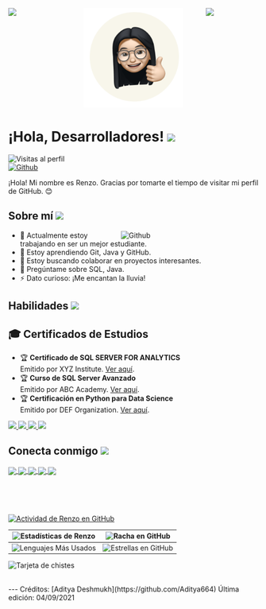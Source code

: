 
<img align="left" src="https://user-images.githubusercontent.com/65187002/144930161-2f783401-8d27-4fdf-a2f7-cc0ba32f1f1f.gif" width="21%" style="display:inline;"><img align="right" src="https://user-images.githubusercontent.com/65187002/144930161-2f783401-8d27-4fdf-a2f7-cc0ba32f1f1f.gif" width="21%" style="display:inline;">
<p align="center">
    <img width="200" src="https://github.com/Kathryn-Jie/Kathryn-Jie/blob/main/kathryn.png">
</p>

<h1> ¡Hola, Desarrolladores! <img src="https://raw.githubusercontent.com/MartinHeinz/MartinHeinz/master/wave.gif" width="30px"> </h1>
<p align='center'>
</p>

![Visitas al perfil](https://visitor-badge.glitch.me/badge?page_id=Aditya664.Aditya664)  
[![Github](https://img.shields.io/github/followers/Aditya664?label=Seguir&style=social)](https://github.com/Aditya664)

<div size='20px'> ¡Hola! Mi nombre es Renzo. Gracias por tomarte el tiempo de visitar mi perfil de GitHub. 😊  
</div>

<h2> Sobre mí <img src="https://media0.giphy.com/media/KDDpcKigbfFpnejZs6/giphy.gif?cid=ecf05e47oy6f4zjs8g1qoiystc56cu7r9tb8a1fe76e05oty&rid=giphy.gif" width="100px"></h2>

<img width="55%" align="right" alt="Github" src="https://raw.githubusercontent.com/onimur/.github/master/.resources/git-header.svg" />

- 🔭 Actualmente estoy trabajando en ser un mejor estudiante.  
- 🌱 Estoy aprendiendo Git, Java y GitHub.  
- 👯 Estoy buscando colaborar en proyectos interesantes.  
- 💬 Pregúntame sobre SQL, Java.  
- ⚡ Dato curioso: ¡Me encantan la lluvia!  

<h2> Habilidades <img src="https://media2.giphy.com/media/QssGEmpkyEOhBCb7e1/giphy.gif?cid=ecf05e47a0n3gi1bfqntqmob8g9aid1oyj2wr3ds3mg700bl&rid=giphy.gif" width="32px"> </h2>

<h2> 🎓 Certificados de Estudios </h2>

- 🏆 **Certificado de SQL SERVER FOR ANALYTICS**  
  Emitido por XYZ Institute. [Ver aquí](https://drive.google.com/file/d/1PGwUXEj1doQv3Mmy3H2mq_lEnqV5OByx/view?usp=sharing).  
- 🏆 **Curso de SQL Server Avanzado**  
  Emitido por ABC Academy. [Ver aquí](https://drive.google.com/file/d/1PFK4mOPVVoz5dAjExJRlqXksn3KwN53S/view?usp=sharing).  
- 🏆 **Certificación en Python para Data Science**  
  Emitido por DEF Organization. [Ver aquí](URL_CERTIFICADO_3).  


<a href="https://github.com/Aditya664?tab=repositories&q=&type=&language=python&sort="> <img width="32px" src="https://raw.githubusercontent.com/rahulbanerjee26/githubAboutMeGenerator/main/icons/python.svg"> </a>
<a href="https://github.com/Aditya664?tab=repositories&q=&type=&language=java&sort="> <img width="32px" src="https://raw.githubusercontent.com/rahulbanerjee26/githubAboutMeGenerator/main/icons/java.svg"> </a>
<a href="https://github.com/Aditya664?tab=repositories&q=&type=&language=sql&sort="> <img width="32px" src="https://raw.githubusercontent.com/rahulbanerjee26/githubAboutMeGenerator/main/icons/sqlite.svg"> </a>
<a href="https://github.com/Aditya664?tab=repositories&q=&type=&language=mysql&sort="> <img width="32px" src="https://raw.githubusercontent.com/rahulbanerjee26/githubAboutMeGenerator/main/icons/mysql.svg"> </a>

<h2> Conecta conmigo <img src="https://raw.githubusercontent.com/ShahriarShafin/ShahriarShafin/main/Assets/handshake.gif" width="100px"> </h2>

<a href="https://www.linkedin.com/in/aditya-deshmukh-561a371a8"> <img width="32px" align="center" src="https://raw.githubusercontent.com/rahulbanerjee26/githubAboutMeGenerator/main/icons/linked-in-alt.svg"> </a> 
<a href="https://www.twitter.com/NoobCoder07"> <img width="32px" align="center" src="https://raw.githubusercontent.com/rahulbanerjee26/githubAboutMeGenerator/main/icons/twitter.svg"> </a> 
<a href="https://medium.com/@adityadeshmukh7350"> <img width="32px" align="center" src="https://raw.githubusercontent.com/rahulbanerjee26/githubAboutMeGenerator/main/icons/medium.svg"> </a> 
<a href="http://aditya664.me/"> <img width="32px" align="center" src="https://raw.githubusercontent.com/rahulbanerjee26/githubAboutMeGenerator/main/icons/portfolio.png"> </a> 
<a href="https://www.github.com/Aditya664"> <img width="32px" align="center" src="https://raw.githubusercontent.com/rahulbanerjee26/githubAboutMeGenerator/main/icons/github.svg"> </a>

<br><br><br>

[![Actividad de Renzo en GitHub](https://activity-graph.herokuapp.com/graph?username=Aditya664&theme=tokyonight)](https://git.io/praveenscience)

| ![Estadísticas de Renzo](https://github-readme-stats.vercel.app/api?username=Aditya664&show_icons=true&theme=tokyonight) | ![Racha en GitHub](https://github-readme-streak-stats.herokuapp.com/?user=Aditya664&theme=tokyonight) |
| --- | --- |
| ![Lenguajes Más Usados](https://github-readme-stats.vercel.app/api/top-langs/?username=Aditya664&theme=tokyonight) | ![Estrellas en GitHub](https://github-readme-stats.vercel.app/api?username=Aditya664&show_icons=true&locale=en&count_private=true&hide_rank=true&custom_title=Mis%20Estad%C3%ADsticas%20de%20GitHub&disable_animations=true&theme=tokyonight) |

![Tarjeta de chistes](https://readme-jokes.vercel.app/api?theme=tokyonight)

<br>
---
Créditos: [Aditya Deshmukh](https://github.com/Aditya664)  
Última edición: 04/09/2021
